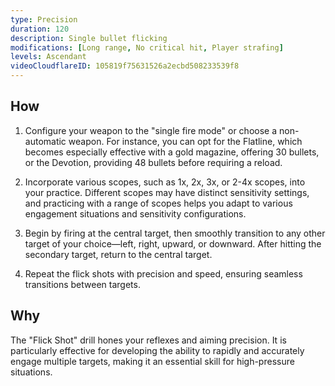 ```yaml
---
type: Precision
duration: 120
description: Single bullet flicking
modifications: [Long range, No critical hit, Player strafing]
levels: Ascendant
videoCloudflareID: 105819f75631526a2ecbd508233539f8
---
```


## How

1. Configure your weapon to the "single fire mode" or choose a non-automatic weapon. For instance, you can opt for the Flatline, which becomes especially effective with a gold magazine, offering 30 bullets, or the Devotion, providing 48 bullets before requiring a reload.

2. Incorporate various scopes, such as 1x, 2x, 3x, or 2-4x scopes, into your practice. Different scopes may have distinct sensitivity settings, and practicing with a range of scopes helps you adapt to various engagement situations and sensitivity configurations.

3. Begin by firing at the central target, then smoothly transition to any other target of your choice—left, right, upward, or downward. After hitting the secondary target, return to the central target.

4. Repeat the flick shots with precision and speed, ensuring seamless transitions between targets.

## Why

The "Flick Shot" drill hones your reflexes and aiming precision. It is particularly effective for developing the ability to rapidly and accurately engage multiple targets, making it an essential skill for high-pressure situations.
